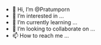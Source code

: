 - 👋 Hi, I’m @Pratumporn
- 👀 I’m interested in ...
- 🌱 I’m currently learning ...
- 💞️ I’m looking to collaborate on ...
- 📫 How to reach me ...

<!---
Pratumporn/Pratumporn is a ✨ special ✨ repository because its `README.md` (this file) appears on your GitHub profile.
You can click the Preview link to take a look at your changes.
--->
